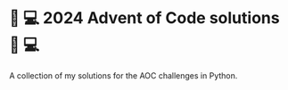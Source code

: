 # 🎄 💻 2024 Advent of Code solutions 🎄 💻
A collection of my solutions for the AOC challenges in Python.
